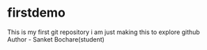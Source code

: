 # firstdemo
This is my first git repository i am just making this to explore github  
Author - Sanket Bochare(student)
